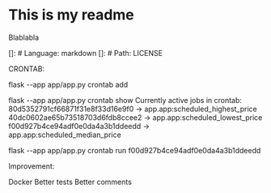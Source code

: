 # This is my readme

Blablabla

[]: # Language: markdown
[]: # Path: LICENSE


CRONTAB:


flask --app app/app.py crontab add


flask --app app/app.py crontab show
Currently active jobs in crontab:
80d5352791cf66871f31e8f33d16e9f0 -> app.app:scheduled_highest_price
40dc0602ae65b73518703d6fdb8ccee2 -> app.app:scheduled_lowest_price
f00d927b4ce94adf0e0da4a3b1ddeedd -> app.app:scheduled_median_price


flask --app app/app.py crontab run f00d927b4ce94adf0e0da4a3b1ddeedd


Improvement: 

Docker
Better tests
Better comments
